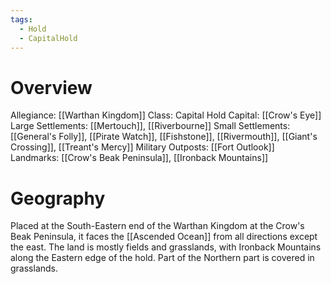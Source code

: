 ```yaml
---
tags:
  - Hold
  - CapitalHold
---
```

# Overview
Allegiance: [[Warthan Kingdom]]
Class: Capital Hold
Capital: [[Crow's Eye]]
Large Settlements: [[Mertouch]], [[Riverbourne]]
Small Settlements: [[General's Folly]], [[Pirate Watch]], [[Fishstone]], [[Rivermouth]], [[Giant's Crossing]], [[Treant's Mercy]]
Military Outposts: [[Fort Outlook]]
Landmarks: [[Crow's Beak Peninsula]], [[Ironback Mountains]]
# Geography
Placed at the South-Eastern end of the Warthan Kingdom at the Crow's Beak Peninsula, it faces the [[Ascended Ocean]] from all directions except the east.
The land is mostly fields and grasslands, with Ironback Mountains along the Eastern edge of the hold. Part of the Northern part is covered in grasslands.